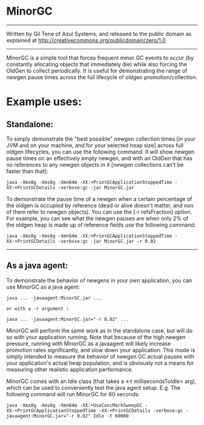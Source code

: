 # MinorGC
----------------------------------------------------------------------------

Written by Gil Tene of Azul Systems, and released to the public domain
as explained at http://creativecommons.org/publicdomain/zero/1.0

----------------------------------------------------------------------------

MinorGC is a simple tool that forces frequent minor GC events to occur
(by constantly allocating objects that immediately die) while also forcing
the OldGen to collect periodically. It is useful for demonstrating the range
of newgen pause times across the full lifecycle of oldgen promotion/collection.


# Example uses:

## Standalone:

To simply demonstrate the "best possible" newgen collection times [in your JVM and
on your machine, and for your selected heap size] across full oldgen lifecycles,
you can use the following command. It will show newgen pause times on an effectively
empty newgen, and with an OldGen that has no references to any newgen objects in
it [newgen collections can't be faster than that]:

    java -Xmx8g -Xms8g -Xmn64m -XX:+PrintGCApplicationStoppedTime -XX:+PrintGCDetails -verbose:gc -jar MinorGC.jar

To demonstrate the pause time of a newgen when a certain percentage of the
oldgen is occupied by reference (dead or alive doesn't matter, and non of them
refer to newgen objects). You can use the [-r refsFraction] option. For example,
you can see what the newgen pauses are when only 2% of the oldgen heap is made up
of reference fields use the following command:

    java -Xmx8g -Xms8g -Xmn64m -XX:+PrintGCApplicationStoppedTime -XX:+PrintGCDetails -verbose:gc -jar MinorGC.jar -r 0.02


----------------------------------------------------------------------------
## As a java agent:

To demonstrate the behavior of newgens in your own application, you can use
MinorGC as a java agent:

    java ... -javaagent:MinorGC.jar ...

    or with a -r argument :

    java ... -javaagent:MinorGC.jar="-r 0.02" ...

MinorGC will perform the same work as in the standalone case, but will do so with
your application running. Note that because of the high newgen pressure, running
with MinorGC as a javaagent will likely increase promotion rates significantly,
and slow down your application. This mode is simply intended to measure the behavior
of newgen GC actual pauses with your application's actual heap population, and is obviously
not a means for measuring other realistic application performance.

MinorGC comes with an Idle class (that takes a <-t millisecondsToIdle> arg), which
can be used to conveniently test the java agent setup. E.g. The following command
will run MinorGC for 60 seconds:

    java -Xmx8g -Xms8g -Xmn64m -XX:+UseConcMarkSweepGC -XX:+PrintGCApplicationStoppedTime -XX:+PrintGCDetails -verbose:gc -javaagent:MinorGC.jar="-r 0.02" Idle -t 60000


